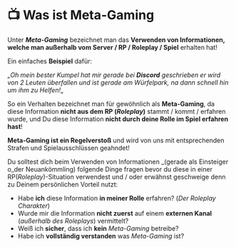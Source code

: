 # 📺 Was ist Meta-Gaming

Unter _**Meta-Gaming**_ bezeichnet man das **Verwenden von Informationen, welche man außerhalb vom Server / RP / Roleplay / Spiel** erhalten hat!

Ein einfaches **Beispiel** dafür:

_„Oh mein bester Kumpel hat mir gerade bei **Discord** geschrieben er wird von 2 Leuten überfallen und ist gerade am Würfelpark, na dann schnell hin um ihm zu Helfen!_„

So ein Verhalten bezeichnet man für gewöhnlich als **Meta-Gaming**, da diese Information **nicht aus dem RP (**_**Roleplay**_**)** stammt / kommt / erfahren wurde, und Du diese Information **nicht durch deine Rolle im Spiel erfahren hast**!

**Meta-Gaming ist ein Regelverstoß** und wird von uns mit entsprechenden Strafen und Spielausschlüssen geahndet!

Du solltest dich beim Verwenden von Informationen _(gerade als Einsteiger o_der Neuankömmling) folgende Dinge fragen bevor du diese in einer RP(_Roleplay_)-Situation verwendest und / oder erwähnst geschweige denn zu Deinem persönlichen Vorteil nutzt:

* Habe **ich** diese Information **in meiner Rolle** erfahren? (_Der Roleplay Charakter_)
* Wurde mir die Information **nicht zuerst** auf einem **externen Kanal** (_außerhalb des Roleplays_) vermittelt?
* Weiß ich **sicher**, dass ich **kein** _Meta-Gaming_ betreibe?
* Habe ich **vollständig verstanden** was _Meta-Gaming_ ist?
